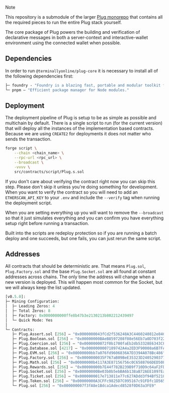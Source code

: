 > [!NOTE]
> This repository is a submodule of the larger [Plug monorepo](https://github.com/terminally-online/plug) that contains all the required pieces to run the entire Plug stack yourself.

The core package of Plug powers the building and verification of declarative messages in both a server-context and interactive-wallet environment using the connected wallet when possible.

## Dependencies

In order to run `@terminallyonline/plug-core` it is necessary to install all of the following dependencies first:

```ml
├─ foundry - "Foundry is a blazing fast, portable and modular toolkit for Ethereum application."
└─ pnpm — "Efficient package manager for Node modules."
```

## Deployment

The deployment pipeline of Plug is setup to be as simple as possible and multichain by default. There is a single script to run (for the current version) that will deploy all the instances of the implementation based contracts. Because we are using `CREATE2` for deployments it does not matter who sends the transaction.

```bash
forge script \
    --chain <chain_name> \
    --rpc-url <rpc_url> \
    --broadcast \
    -vvvv \
    src/contracts/script/Plug.s.sol
```

If you don't care about verifying the contract right now you can skip this step. Please don't skip it unless you're doing something for development. When you want to verify the contract so you will need to add an `ETHERSCAN_API_KEY` to your `.env` and include the `--verify` tag when running the deployment script.

When you are setting everything up you will want to remove the `--broadcast` so that it just simulates everything and you can confirm you have everything setup right before running a transaction.

Built into the scripts are redeploy protection so if you are running a batch deploy and one succeeds, but one fails, you can just rerun the same script.

## Addresses

All contracts that should be deterministic are. That means `Plug.sol`, `Plug.Factory.sol` and the base `Plug.Socket.sol` are all found at constant addresses across chains. The only time the address will change when a new version is deployed. This will happen most common for the Socket, but we will always keep the list updated.

```ml
[v0.5.0]:
├─ Mining Configuration:
│  ├─ Leading Zeros: 4
│  ├─ Total Zeros: 8
│  ├─ Factory: 0x0000000000ffe8b47b3e2130213b802212439497
│  └─ Quick Mode: Yes
│
└─ Contracts:
   ├─ Plug.Assert.sol [256] — "0x0000000043fCd2f536248A3C4460240812e84C9d"
   ├─ Plug.Boolean.sol [256] — "0x00000000BAeB8597208f08e56Eb7a0D703f22614"
   ├─ Plug.Coercion.sol [256] — "0x0000000072f0b1700faEb2db53328E6343CF6F92"
   ├─ Plug.Database.sol [4217] — "0x0000000007189742A4a2ED3F90008a6B7FAedc21"
   ├─ Plug.EVM.sol [256] — "0x00000000bb7a076fd9606836A7D3394A078Bc486"
   ├─ Plug.Factory.sol [256] — "0x0000000035F767aB09BeE35323D2405290377873"
   ├─ Plug.Math.sol [256] — "0x00000000b4117A3E87156756c0C6588766DED50F"
   ├─ Plug.Rewards.sol [256] — "0x00000000b7E44f782B239B9f710D9c64aF2FD3DC"
   ├─ Plug.Socket.sol [256] — "0x00000000Be03b0b5ebBA6b138aB72AEE1097Ea20"
   ├─ Plug.Ticket.sol [256] — "0x0000000017e713811e77c627ADdd3f94Bf5218eD"
   ├─ Plug.Token.sol [256] — "0x00000000A3CFFc9825D7C095167c91FDfc1D565C"
   └─ Plug.sol [256] — "0x000000007f3fA8e1Bdca1Adecd8528f0D63a3FE9"
```
